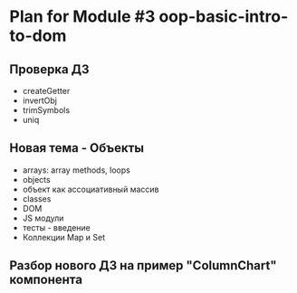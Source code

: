 # Plan for Module #3 oop-basic-intro-to-dom

## Проверка ДЗ

* createGetter
* invertObj
* trimSymbols
* uniq

## Новая тема - Объекты

* arrays: array methods, loops
* objects 
* объект как ассоциативный массив 
* classes
* DOM
* JS модули
* тесты - введение
* Коллекции Map и Set

## Разбор нового ДЗ на пример "ColumnChart" компонента
